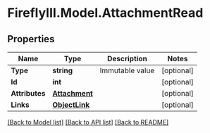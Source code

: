 # FireflyIII.Model.AttachmentRead
## Properties

Name | Type | Description | Notes
------------ | ------------- | ------------- | -------------
**Type** | **string** | Immutable value | [optional] 
**Id** | **int** |  | [optional] 
**Attributes** | [**Attachment**](Attachment.md) |  | [optional] 
**Links** | [**ObjectLink**](ObjectLink.md) |  | [optional] 

[[Back to Model list]](../README.md#documentation-for-models) [[Back to API list]](../README.md#documentation-for-api-endpoints) [[Back to README]](../README.md)

